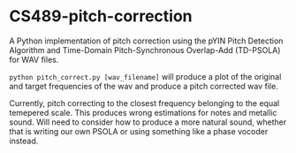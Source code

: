 # CS489-pitch-correction

A Python implementation of pitch correction using the pYIN Pitch Detection Algorithm and Time-Domain Pitch-Synchronous Overlap-Add (TD-PSOLA) for WAV files.

`python pitch_correct.py [wav_filename]` will produce a plot of the original and target frequencies of the wav and produce a pitch corrected wav file.

Currently, pitch correcting to the closest frequency belonging to the equal temepered scale. This produces wrong estimations for notes and metallic sound. Will need to consider how to produce a more natural sound, whether that is writing our own PSOLA or using something like a phase vocoder instead.
